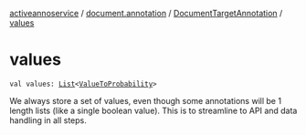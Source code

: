 [activeannoservice](../../index.md) / [document.annotation](../index.md) / [DocumentTargetAnnotation](index.md) / [values](./values.md)

# values

`val values: `[`List`](https://kotlinlang.org/api/latest/jvm/stdlib/kotlin.collections/-list/index.html)`<`[`ValueToProbability`](../-value-to-probability/index.md)`>`

We always store a set of values, even though some annotations will be 1 length lists (like a single boolean value). This is to streamline
to API and data handling in all steps.

